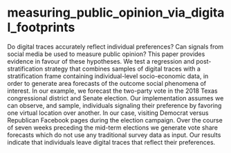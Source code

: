 # measuring_public_opinion_via_digital_footprints
Do digital traces accurately reflect individual preferences? Can signals from social media be used to measure public opinion? This paper provides evidence in favour of these hypotheses. We test a regression and post-stratification strategy that combines samples of digital traces with a stratification frame containing individual-level socio-economic data, in order to generate area forecasts of the outcome social phenomena of interest. In our example, we forecast the two-party vote in the 2018 Texas congressional district and Senate election. Our implementation assumes we can observe, and sample, individuals signaling their preference by favoring one virtual location over another. In our case, visiting Democrat versus Republican Facebook pages during the election campaign. Over the course of seven weeks preceding the mid-term elections we generate vote share forecasts which do not use any traditional survey data as input. Our results indicate that individuals leave digital traces that reflect their preferences.
